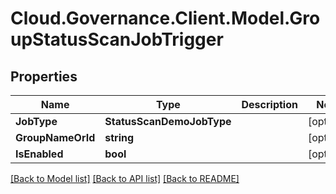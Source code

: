 # Cloud.Governance.Client.Model.GroupStatusScanJobTrigger
## Properties

Name | Type | Description | Notes
------------ | ------------- | ------------- | -------------
**JobType** | **StatusScanDemoJobType** |  | [optional] 
**GroupNameOrId** | **string** |  | [optional] 
**IsEnabled** | **bool** |  | [optional] 

[[Back to Model list]](../README.md#documentation-for-models) [[Back to API list]](../README.md#documentation-for-api-endpoints) [[Back to README]](../README.md)

